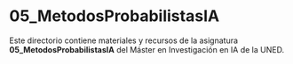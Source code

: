 ﻿# 05_MetodosProbabilistasIA

Este directorio contiene materiales y recursos de la asignatura **05_MetodosProbabilistasIA** del Máster en Investigación en IA de la UNED.

